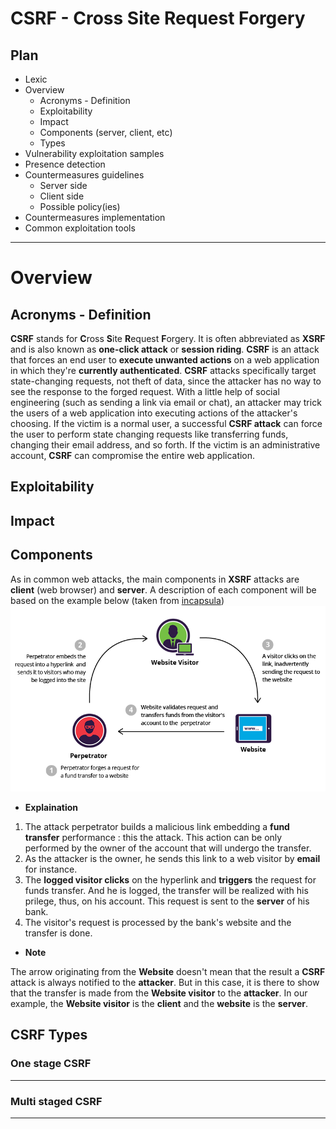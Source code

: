 # CSRF - Cross Site Request Forgery
## Plan
* Lexic
* Overview 
   * Acronyms - Definition
   * Exploitability
   * Impact
   * Components (server, client, etc)
   * Types 
* Vulnerability exploitation samples
* Presence detection
* Countermeasures guidelines
   * Server side
   * Client side
   * Possible policy(ies)
* Countermeasures implementation
* Common exploitation tools 
--------
# Overview
## Acronyms - Definition
**CSRF** stands for **C**ross **S**ite **R**equest **F**orgery. It is often abbreviated as **XSRF** and is also known as **one-click attack** or **session riding**. **CSRF** is an attack that forces an end user to **execute unwanted actions** on a web application in which they're **currently authenticated**. **CSRF** attacks specifically target state-changing requests, not theft of data, since the attacker has no way to see the response to the forged request. With a little help of social engineering (such as sending a link via email or chat), an attacker may trick the users of a web application into executing actions of the attacker's choosing. If the victim is a normal user, a successful **CSRF attack** can force the user to perform state changing requests like transferring funds, changing their email address, and so forth. If the victim is an administrative account, **CSRF** can compromise the entire web application. 

## Exploitability

## Impact 
## Components
As in common web attacks, the main components in **XSRF** attacks are **client** (web browser) and **server**.
A description of each component will be based on the example below (taken from [incapsula](https://www.incapsula.com/web-application-security/csrf-cross-site-request-forgery.html))
![CSRF attack components and steps](items/csrf.png)
* **Explaination**
1. The attack perpetrator builds a malicious link embedding a **fund transfer** performance : this the attack. This action can be only performed by the owner of the account that will undergo the transfer. 
2. As the attacker is the owner, he sends this link to a web visitor by **email** for instance. 
3. The **logged visitor clicks** on the hyperlink and **triggers** the request for funds transfer. And he is logged, the transfer will be realized with his prilege, thus, on his account. This request is sent to the **server** of his bank.
4. The visitor's request is processed by the bank's website and the transfer is done.

* **Note** 

The arrow originating from the **Website** doesn't mean that the result a **CSRF** attack is always notified to the **attacker**. But in this case, it is there to show that the transfer is made from the **Website visitor** to the **attacker**.
In our example, the **Website visitor** is the **client** and the **website** is the **server**.

## CSRF Types 
### One stage CSRF
--------
### Multi staged CSRF 
--------
